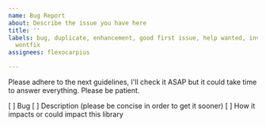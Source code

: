 ```yaml
---
name: Bug Report
about: Describe the issue you have here
title: ''
labels: bug, duplicate, enhancement, good first issue, help wanted, invalid, question,
  wontfix
assignees: flexocarpius

---
```


Please adhere to the next guidelines, I'll check it ASAP but it could take time to answer everything. Please be patient.

[ ] Bug
[ ] Description (please be concise in order to get it sooner)
[ ] How it impacts or could impact this library
